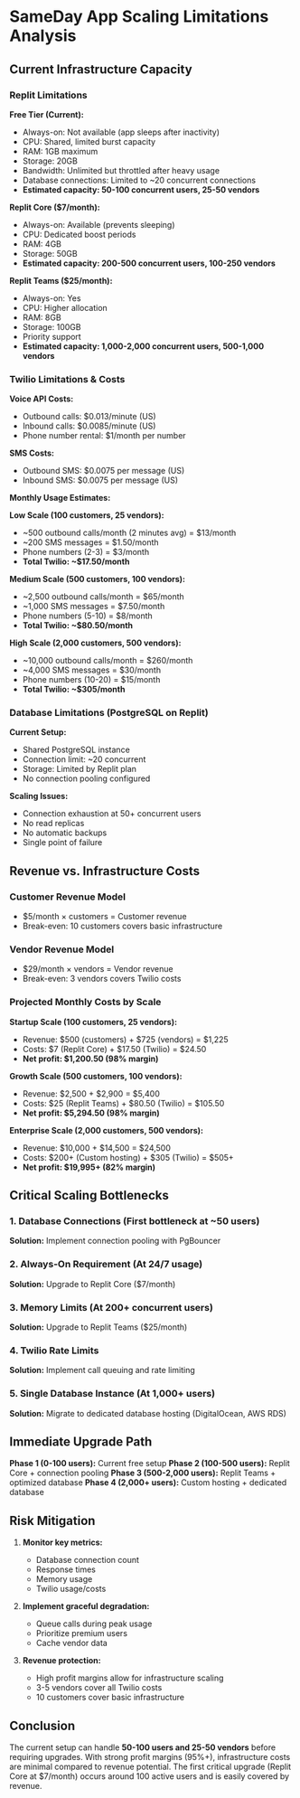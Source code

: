 # SameDay App Scaling Limitations Analysis

## Current Infrastructure Capacity

### Replit Limitations
**Free Tier (Current):**
- Always-on: Not available (app sleeps after inactivity)
- CPU: Shared, limited burst capacity
- RAM: 1GB maximum
- Storage: 20GB
- Bandwidth: Unlimited but throttled after heavy usage
- Database connections: Limited to ~20 concurrent connections
- **Estimated capacity: 50-100 concurrent users, 25-50 vendors**

**Replit Core ($7/month):**
- Always-on: Available (prevents sleeping)
- CPU: Dedicated boost periods
- RAM: 4GB
- Storage: 50GB
- **Estimated capacity: 200-500 concurrent users, 100-250 vendors**

**Replit Teams ($25/month):**
- Always-on: Yes
- CPU: Higher allocation
- RAM: 8GB
- Storage: 100GB
- Priority support
- **Estimated capacity: 1,000-2,000 concurrent users, 500-1,000 vendors**

### Twilio Limitations & Costs

**Voice API Costs:**
- Outbound calls: $0.013/minute (US)
- Inbound calls: $0.0085/minute (US)
- Phone number rental: $1/month per number

**SMS Costs:**
- Outbound SMS: $0.0075 per message (US)
- Inbound SMS: $0.0075 per message (US)

**Monthly Usage Estimates:**

**Low Scale (100 customers, 25 vendors):**
- ~500 outbound calls/month (2 minutes avg) = $13/month
- ~200 SMS messages = $1.50/month
- Phone numbers (2-3) = $3/month
- **Total Twilio: ~$17.50/month**

**Medium Scale (500 customers, 100 vendors):**
- ~2,500 outbound calls/month = $65/month
- ~1,000 SMS messages = $7.50/month
- Phone numbers (5-10) = $8/month
- **Total Twilio: ~$80.50/month**

**High Scale (2,000 customers, 500 vendors):**
- ~10,000 outbound calls/month = $260/month
- ~4,000 SMS messages = $30/month
- Phone numbers (10-20) = $15/month
- **Total Twilio: ~$305/month**

### Database Limitations (PostgreSQL on Replit)

**Current Setup:**
- Shared PostgreSQL instance
- Connection limit: ~20 concurrent
- Storage: Limited by Replit plan
- No connection pooling configured

**Scaling Issues:**
- Connection exhaustion at 50+ concurrent users
- No read replicas
- No automatic backups
- Single point of failure

## Revenue vs. Infrastructure Costs

### Customer Revenue Model
- $5/month × customers = Customer revenue
- Break-even: 10 customers covers basic infrastructure

### Vendor Revenue Model  
- $29/month × vendors = Vendor revenue
- Break-even: 3 vendors covers Twilio costs

### Projected Monthly Costs by Scale

**Startup Scale (100 customers, 25 vendors):**
- Revenue: $500 (customers) + $725 (vendors) = $1,225
- Costs: $7 (Replit Core) + $17.50 (Twilio) = $24.50
- **Net profit: $1,200.50 (98% margin)**

**Growth Scale (500 customers, 100 vendors):**
- Revenue: $2,500 + $2,900 = $5,400
- Costs: $25 (Replit Teams) + $80.50 (Twilio) = $105.50
- **Net profit: $5,294.50 (98% margin)**

**Enterprise Scale (2,000 customers, 500 vendors):**
- Revenue: $10,000 + $14,500 = $24,500
- Costs: $200+ (Custom hosting) + $305 (Twilio) = $505+
- **Net profit: $19,995+ (82% margin)**

## Critical Scaling Bottlenecks

### 1. Database Connections (First bottleneck at ~50 users)
**Solution:** Implement connection pooling with PgBouncer

### 2. Always-On Requirement (At 24/7 usage)
**Solution:** Upgrade to Replit Core ($7/month)

### 3. Memory Limits (At 200+ concurrent users)
**Solution:** Upgrade to Replit Teams ($25/month)

### 4. Twilio Rate Limits
**Solution:** Implement call queuing and rate limiting

### 5. Single Database Instance (At 1,000+ users)
**Solution:** Migrate to dedicated database hosting (DigitalOcean, AWS RDS)

## Immediate Upgrade Path

**Phase 1 (0-100 users):** Current free setup
**Phase 2 (100-500 users):** Replit Core + connection pooling
**Phase 3 (500-2,000 users):** Replit Teams + optimized database
**Phase 4 (2,000+ users):** Custom hosting + dedicated database

## Risk Mitigation

1. **Monitor key metrics:**
   - Database connection count
   - Response times
   - Memory usage
   - Twilio usage/costs

2. **Implement graceful degradation:**
   - Queue calls during peak usage
   - Prioritize premium users
   - Cache vendor data

3. **Revenue protection:**
   - High profit margins allow for infrastructure scaling
   - 3-5 vendors cover all Twilio costs
   - 10 customers cover basic infrastructure

## Conclusion

The current setup can handle **50-100 users and 25-50 vendors** before requiring upgrades. With strong profit margins (95%+), infrastructure costs are minimal compared to revenue potential. The first critical upgrade (Replit Core at $7/month) occurs around 100 active users and is easily covered by revenue.
